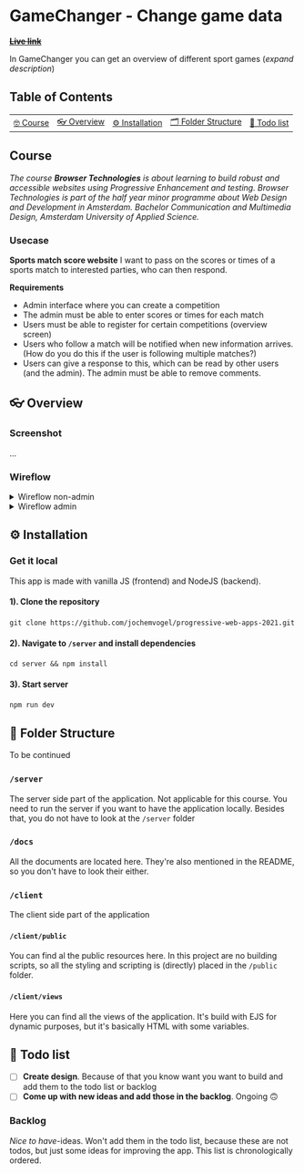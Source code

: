 # GameChanger - Change game data

~~**[Live link]()**~~

In GameChanger you can get an overview of different sport games (_expand description_)

## Table of Contents

<table>
    <tr>
        <td align="center"><a href="#nerd_face-usage">🤓 Course <a></td>
         <td align="center"><a href="#eyeglasses-overview"> 👓 Overview <a></td>
        <td align="center"><a href="#gear-installation">⚙️ Installation<a></td>
        <td align="center"><a href="#open_file_folder-folder-structure">🗂 Folder Structure<a></td>
        <td align="center"><a href="#memo-todo-list">📝 Todo list<a></td>
    </tr>
</table>

## Course

_The course **Browser Technologies** is about learning to build robust and accessible websites using Progressive Enhancement and testing. Browser Technologies is part of the half year minor programme about Web Design and Development in Amsterdam. Bachelor Communication and Multimedia Design, Amsterdam University of Applied Science._

### Usecase

**Sports match score website**
I want to pass on the scores or times of a sports match to interested parties, who can then respond.

**Requirements**

- Admin interface where you can create a competition
- The admin must be able to enter scores or times for each match
- Users must be able to register for certain competitions (overview screen)
- Users who follow a match will be notified when new information arrives. (How do you do this if the user is following multiple matches?)
- Users can give a response to this, which can be read by other users (and the admin). The admin must be able to remove comments.

## :eyeglasses: Overview

### Screenshot

...

### Wireflow

<details>
<summary>Wireflow non-admin</summary>

![Wireflow non-admin](https://github.com/jochemvogel/bt-eindopdracht/blob/master/docs/wireflow-overview.jpg)

</details>

<details>
<summary>Wireflow admin</summary>

![Wireflow admin](https://github.com/jochemvogel/bt-eindopdracht/blob/master/docs/wireflow-admin.jpg)

</details>

## :gear: Installation

### Get it local

This app is made with vanilla JS (frontend) and NodeJS (backend).

#### 1). Clone the repository

`git clone https://github.com/jochemvogel/progressive-web-apps-2021.git `

#### 2). Navigate to `/server` and install dependencies

`cd server && npm install`

#### 3). Start server

`npm run dev`

## :open_file_folder: Folder Structure

To be continued

### `/server`

The server side part of the application. Not applicable for this course. You need to run the server if you want to have the application locally. Besides that, you do not have to look at the `/server` folder

### `/docs`

All the documents are located here. They're also mentioned in the README, so you don't have to look their either.

### `/client`

The client side part of the application

#### `/client/public`

You can find al the public resources here. In this project are no building scripts, so all the styling and scripting is (directly) placed in the `/public` folder.

#### `/client/views`

Here you can find all the views of the application. It's build with EJS for dynamic purposes, but it's basically HTML with some variables.

## :memo: Todo list

- [ ] **Create design**. Because of that you know want you want to build and add them to the todo list or backlog
- [ ] **Come up with new ideas and add those in the backlog**. Ongoing 🙃

### Backlog

_Nice to have_-ideas. Won't add them in the todo list, because these are not todos, but just some ideas for improving the app. This list is chronologically ordered.
